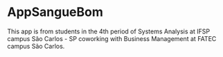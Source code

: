 # AppSangueBom
This app is from students in the 4th period of Systems Analysis at IFSP campus São Carlos - SP coworking with Business Management at FATEC campus São Carlos.
